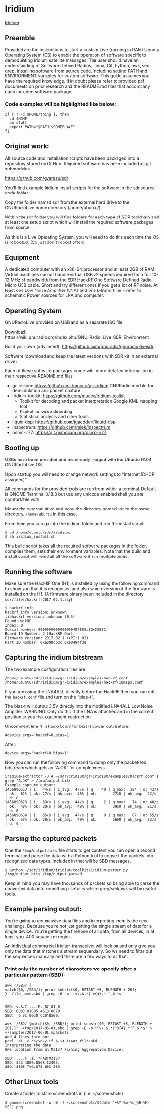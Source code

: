 # Iridium
[Iridium](https://en.wikipedia.org/wiki/Iridium_satellite_constellation#Satellites)

## Preamble
Provided are the instructions to start a custom Live (running in RAM) Ubuntu Operating System (OS) to enable the operation of software specific to demodulating Iridium satellite messages.
The user should have an understanding of Software Defined Radios, Linux, Git, Python, awk, sed, grep, installing software from source code, including setting PATH and ENVIRONMENT variables for custom software. 
This guide assumes you have the required knowledge.
If in doubt please refer to provided pdf documents on prior research and the README.md files that accompany each included software package.

### Code examples will be highlighted like below:

```# Example: Do Things and Stuff
if [ ! -d $HOME/thing ]; then
  cd $HOME
  do stuff
  export PATH="$PATH:$SOMEPLACE"
fi
```

## Original work:
All source code and installation scripts have been packaged into a repository stored on GitHub.
Required software has been included as git submodules.  

https://github.com/gyaresu/sdr

You’ll find example Iridium install scripts for the software in the sdr source code folder

Copy the folder named sdr from the external hard drive to the GNURadioLive home directory (/home/ubuntu/).

Within the sdr folder you will find folders for each type of SDR toolchain and at least one setup script which will install the required software packages from source.

As this is a Live Operating System, you will need to do this each time the OS is rebooted. (So just don’t reboot often)

## Equipment
A dedicated computer with an x86-64 processor and at least 2GB of RAM.
Virtual machines cannot handle virtual USB v2 speeds required for a full 10-12 MHz of bandwidth from the SDR
HackRF One Software Defined Radio
Micro USB cable. Short and try different ones if you get a lot of RF noise.
At least one Low Noise Amplifier (LNA) and one L-Band filter - refer to schematic
Power sources for LNA and computer.

## Operating System

GNURadioLive provided on USB and as a separate ISO file

Download: https://wiki.gnuradio.org/index.php/GNU_Radio_Live_SDR_Environment

Build your own (advanced): https://github.com/gnuradio/gnuradio-livesdr

Software (download and keep the latest versions with SDR kit in an external drive)

Each of these software packages come with more detailed information in their respective README.md files 
 * gr-iridium: https://github.com/muccc/gr-iridium GNURadio module for demodulation and packet capture
 * iridium-toolkit: https://github.com/muccc/iridium-toolkit
   * Toolkit for decoding and packet interpretation Google KML mapping tool
   * Packet-to-voice decoding
   * Statistical analysis and other tools
 * liquid-dsp: https://github.com/jgaeddert/liquid-dsp
 * inspectrum: https://github.com/miek/inspectrum
 * osmo-ir77: https://git.osmocom.org/osmo-ir77

## Booting up

USBs have been provided and are already imaged with the Ubuntu 16.04 GNURadioLive OS

Upon startup you will need to change network settings to “Internet (DHCP assigned)”

All commands for the provided tools are run from within a terminal. Default is GNOME Terminal 3.18.3 but use any unicode enabled shell you are comfortable with.

Mount the external drive and copy the directory named `sdr` to the home directory. `/home/ubuntu` in this case.

From here you can go into the iridium folder and run the install script:

```
$ cd /home/ubuntu/sdr/iridium/
$ sh iridium_install.sh
```

This build script takes all the required software packages in the folder, compiles them, sets their environment variables. Note that the build and install script will reinstall all the software if run multiple times.

## Running the software
Make sure the HackRF One (H1) is installed by using the following command to show you that it is recognised and also which version of the firmware is installed on the H1. (A firmware binary been included in the directory `sdr/files/hackrf-2017.02.1.zip`)

```
$ hackrf_info
hackrf_info version: unknown
libhackrf version: unknown (0.5)
Found HackRF
Index: 0
Serial number: 0000000000000000457863c82e33551f
Board ID Number: 2 (HackRF One)
Firmware Version: 2017.02.1 (API:1.02)
Part ID Number: 0xa000cb3c 0x00484f3e
```

## Capturing the iridium bitstream
The two example configuration files are:

```
/home/ubuntu/sdr/iridium/gr-iridium/examples/hackrf.conf
/home/ubuntu/sdr/iridium/gr-iridium/examples/hackrf-10msps.conf
```

If you are using the LNA4ALL directly before the HackRF then you can edit the `hackrf.conf` file and turn on the “bias-t”.

The bias-t will output 3.5V directly into the modified LNA4ALL Low Noise Amplifer:
WARNING: Only do this if the LNA is attached and in the correct position or you risk equipment destruction

Uncomment line 4 in hackrf.conf for bias-t power out:
Before:

`#device_args='hackrf=0,bias=1'`

After:

`device_args='hackrf=0,bias=1'`

Now you can run the following command to dump only the packetized bitstream which gets an “A:OK” for completeness.

```
iridium-extractor -D 4 ~/sdr/iridium/gr-iridium/examples/hackrf.conf | grep "A:OK" > /tmp/output.bits
Example capture output:
1456890563 | i:  44/s | i_avg:  47/s | q:   40 | q_max:  184 | o: 43/s | ok:  62% | ok: 27/s | ok_avg:  48% | ok:       2748 | ok_avg:  22/s | d: 0
1456890623 | i:  39/s | i_avg:  44/s | q:    2 | q_max:   74 | o: 40/s | ok:  49% | ok: 20/s | ok_avg:  48% | ok:       3960 | ok_avg:  21/s | d: 0
1456890684 | i:  55/s | i_avg:  47/s | q:    0 | q_max:   87 | o: 55/s | ok:  52% | ok: 28/s | ok_avg:  49% | ok:       5698 | ok_avg:  23/s | d: 0
```

## Parsing the captured packets
One the `/tmp/output.bits` file starts to get content you can open a second terminal and parse the data with a Python tool to convert the packets into recognised data types. Included in that will be SBD messages.

`$ python ~/sdr/iridium/iridium-toolkit/iridium-parser.py /tmp/output.bits /tmp/output.parsed`

Keep in mind you may have thousands of packets so being able to parse the converted data into something useful is where grep/sed/awk will be useful tools.

## Example parsing output:
You’re going to get massive data files and interpreting them is the next challenge. Because you’re not just getting the single stream of data for a single device. You’re getting the firehose of all data, from all devices, in at least your 400 square km region.

An individual commercial Iridium transceiver will lock on and only give you only the data that matches a stream sequentially.
So we need to filter out the sequences manually and there are a few ways to do that.


### Print only the number of characters we specify after a particular pattern (SBD):

```
awk '/SBD/ {
match($0, /SBD/); print substr($0, RSTART +5, RLENGTH + 20);
}' file_name.sbd | grep -E -o "^v\.&.*|^0{4}.*|^_6.*$"


SBD: v.&.7.....M._87_01_0
SBD: 0000_01805_461D_0070
SBD: _6_01_0030_CC04B509.

awk '/SBD/ {match($0, /SBD/); print substr($0, RSTART +5, RLENGTH + 20);}' ~/tmp/2017-06-01.sbd | grep -E -o "^v\.&.*|^0{4}.*|^_6.*$" > ~/samples/2017-06-01.mpackets
Add 4 lines into one
perl -pi -e 's/\n// if $.%4 input_file.sbd
Interpreting the data
GPS location from an M3Iv7 Fishing Aggregation Device:

SBD: ....F..$..*FAB:M3Iv7
SBD: 323 4000.856S 12405.
SBD: 880E TVG:878 693 585
```

## Other Linux tools
Create a folder to store screenshots in (i.e.  ~/screenshots)

`$ gnome-screenshot -w -B -f ~/screenshots/$(date '+%Y-%m-%d_%H-%M-%S').png`


